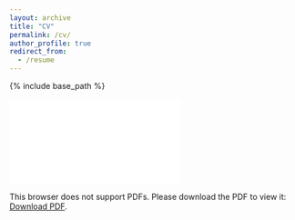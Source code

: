 ```yaml
---
layout: archive
title: "CV"
permalink: /cv/
author_profile: true
redirect_from:
  - /resume
---
```


{% include base_path %}

<object data="../files/paper1.pdf" type="application/pdf" width="700px" height="700px">
    <embed src="files/paper1.pdf">
        <p>This browser does not support PDFs. Please download the PDF to view it: <a href="files/paper1.pdf">Download PDF</a>.</p>
    </embed>
</object>